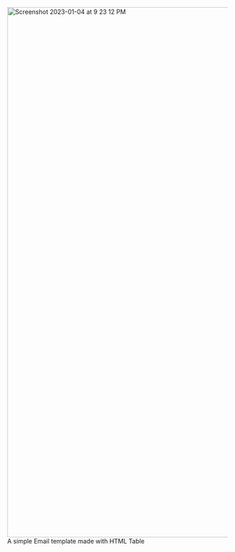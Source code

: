 <img width="1214" alt="Screenshot 2023-01-04 at 9 23 12 PM" src="https://user-images.githubusercontent.com/52764879/210643475-9ef2bab6-df9c-4844-9a5a-bd6c68072c9c.png">
A simple Email template made with HTML Table 


